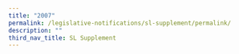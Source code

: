 ```yaml
---
title: "2007"
permalink: /legislative-notifications/sl-supplement/permalink/
description: ""
third_nav_title: SL Supplement
---
```

